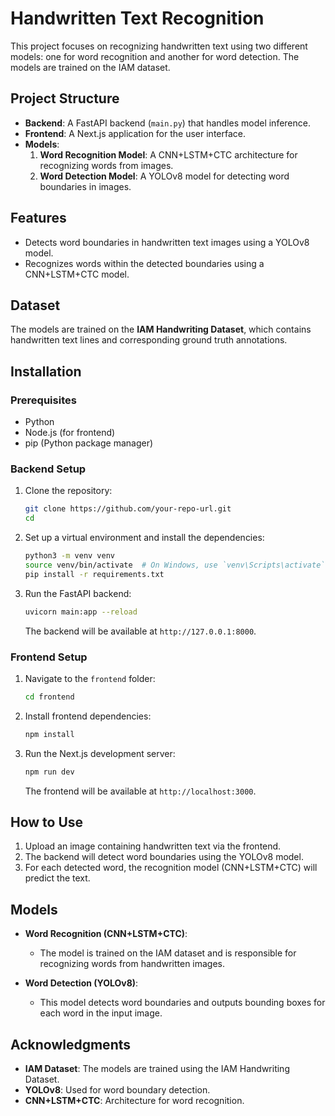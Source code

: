 # Handwritten Text Recognition

This project focuses on recognizing handwritten text using two different models: one for word recognition and another for word detection. The models are trained on the IAM dataset.

## Project Structure

- **Backend**: A FastAPI backend (`main.py`) that handles model inference.
- **Frontend**: A Next.js application for the user interface.
- **Models**: 
  1. **Word Recognition Model**: A CNN+LSTM+CTC architecture for recognizing words from images.
  2. **Word Detection Model**: A YOLOv8 model for detecting word boundaries in images.

## Features

- Detects word boundaries in handwritten text images using a YOLOv8 model.
- Recognizes words within the detected boundaries using a CNN+LSTM+CTC model.

## Dataset

The models are trained on the **IAM Handwriting Dataset**, which contains handwritten text lines and corresponding ground truth annotations.

## Installation

### Prerequisites

- Python 
- Node.js (for frontend)
- pip (Python package manager)

### Backend Setup

1. Clone the repository:

    ```bash
    git clone https://github.com/your-repo-url.git
    cd 
    ```

2. Set up a virtual environment and install the dependencies:

    ```bash
    python3 -m venv venv
    source venv/bin/activate  # On Windows, use `venv\Scripts\activate`
    pip install -r requirements.txt
    ```

3. Run the FastAPI backend:

    ```bash
    uvicorn main:app --reload
    ```

   The backend will be available at `http://127.0.0.1:8000`.

### Frontend Setup

1. Navigate to the `frontend` folder:

    ```bash
    cd frontend
    ```

2. Install frontend dependencies:

    ```bash
    npm install
    ```

3. Run the Next.js development server:

    ```bash
    npm run dev
    ```

   The frontend will be available at `http://localhost:3000`.

## How to Use

1. Upload an image containing handwritten text via the frontend.
2. The backend will detect word boundaries using the YOLOv8 model.
3. For each detected word, the recognition model (CNN+LSTM+CTC) will predict the text.

## Models

- **Word Recognition (CNN+LSTM+CTC)**:
  - The model is trained on the IAM dataset and is responsible for recognizing words from handwritten images.
  
- **Word Detection (YOLOv8)**:
  - This model detects word boundaries and outputs bounding boxes for each word in the input image.

## Acknowledgments
- **IAM Dataset**: The models are trained using the IAM Handwriting Dataset.
- **YOLOv8**: Used for word boundary detection.
- **CNN+LSTM+CTC**: Architecture for word recognition.